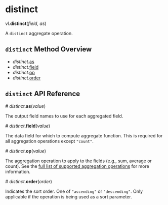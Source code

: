 # distinct

vl.<b>distinct</b>(<em>field, as</em>)

A <code>distinct</code> aggregate operation.

## <code>distinct</code> Method Overview

* <em>distinct</em>.<a href="#as">as</a>
* <em>distinct</em>.<a href="#field">field</a>
* <em>distinct</em>.<a href="#op">op</a>
* <em>distinct</em>.<a href="#order">order</a>

## <code>distinct</code> API Reference

<a name="as">#</a>
<em>distinct</em>.<b>as</b>(<em>value</em>)

The output field names to use for each aggregated field.

<a name="field">#</a>
<em>distinct</em>.<b>field</b>(<em>value</em>)

The data field for which to compute aggregate function. This is required for all aggregation operations except `"count"`.

<a name="op">#</a>
<em>distinct</em>.<b>op</b>(<em>value</em>)

The aggregation operation to apply to the fields (e.g., sum, average or count).
See the [full list of supported aggregation operations](https://vega.github.io/vega-lite/docs/aggregate.html#ops)
for more information.

<a name="order">#</a>
<em>distinct</em>.<b>order</b>(<em>order</em>)

Indicates the sort order. One of `"ascending"` or `"descending"`. Only applicable if the operation is being used as a sort parameter.

